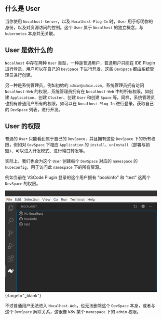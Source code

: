## 什么是 User

当你使用 `Nocalhost-Server`，以及 `Nocalhost-Plug-In` 时，`User` 用于标明你的身份，以及对资源访问的控制。这个 `User` 属于 `Nocalhost` 的独立概念，与 `kubernetes` 本身并无关联。

## User 是做什么的

`Nocalhost` 中存在两种  `User` 类型，一种是普通用户，普通用户只能在 IDE Plugin 进行登录，用户可以在自己的 `DevSpace` 下进行开发，这些 `DevSpace` 都由系统管理员进行创建。

另一种是系统管理员，例如初始的 `admin@admin.com`，系统管理员拥有访问 `Nocalhost-Web` 的权限，系统管理员拥有在 `Nocalhost-Web` 中的所有权限，如创建 `Application`、创建 `Cluster`、创建 `User` 和创建 `Space` 等。同样，系统管理员也拥有普通用户所有的权限，如可以在 `Nocalhost-Plug-In` 进行登录，获取自己的 `DevSpace` 列表，进行开发。

## User 的权限

普通的 `User` 只能看到属于自己的 `DevSpace`，并且拥有这些 `DevSpace` 下的所有权限，例如对 `DevSpace` 下相应 `Application` 的 `install`、`unInstall`（部署与销毁）、可以进入开发模式、进行端口转发等。

实际上，我们也会为这个 `User` 创建每个 `DevSpace` 对应的 `namespace` 的 `kubeconfig`，用于访问此 `namespace` 下的所有资源。

例如当前在 VSCode Plugin 登录的这个用户拥有 "bookinfo" 和 "test" 这两个 `DevSpace` 的权限。 

[ ![](../../assets/images/concept/user-space-list.png) ](../../assets/images/concept/user-space-list.png){:target="_blank"}

不过普通用户无法进入 `Nocalhost-Web`，也无法删除这个 `DevSpace` 本身，或者与这个 `DevSpace` 解除关系，这很像 k8s 某个 `namespace` 下的 `admin` 权限。